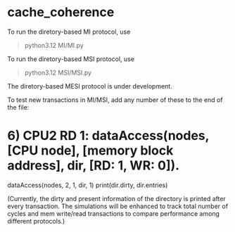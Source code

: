 # cache_coherence
To run the diretory-based MI protocol, use 
> python3.12 MI/MI.py

To run the diretory-based MSI protocol, use 
> python3.12 MSI/MSI.py

The diretory-based MESI protocol is under development.

To test new transactions in MI/MSI, add any number of these to the end of the file:

# 6) CPU2 RD 1: dataAccess(nodes, [CPU node], [memory block address], dir, [RD: 1, WR: 0]).
dataAccess(nodes, 2, 1, dir, 1)
print(dir.dirty, dir.entries)

(Currently, the dirty and present information of the directory is printed after every transaction. The simulations will be enhanced to track total number of cycles and mem write/read transactions to compare performance among different protocols.)

